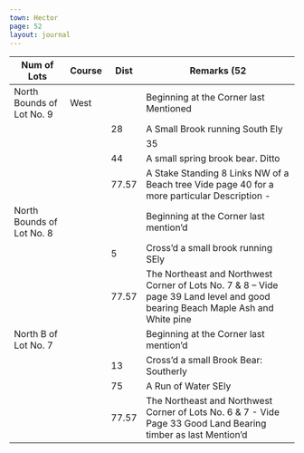 ```yaml
---
town: Hector
page: 52
layout: journal
---
```


| Num of Lots | Course | Dist | Remarks (52 |
|-|-|-|-|
| North Bounds of Lot No. 9 | West | | Beginning at the Corner last Mentioned |
| | | 28 | A Small Brook running South Ely |
| | | | 35 | A Small Spring brook: Ditto |
| | | 44 | A small spring brook bear. Ditto |
| | | 77.57 | A Stake Standing 8 Links NW of a Beach tree Vide page 40 for a more particular Description - |
| North Bounds of Lot No. 8 | | | Beginning at the Corner last mention’d |
| | | 5 | Cross’d a small brook running SEly |
| | | 77.57 | The Northeast and Northwest Corner of Lots No. 7 & 8 – Vide page 39 Land level and good bearing Beach Maple Ash and White pine |
| North B of Lot No. 7 | | | Beginning at the Corner last mention’d |
| | | 13 | Cross’d a small Brook Bear: Southerly |
| | | 75 | A Run of Water SEly |
| | | 77.57 | The Northeast and Northwest Corner of Lots No. 6 & 7 - Vide Page 33 Good Land Bearing timber as last Mention’d |
